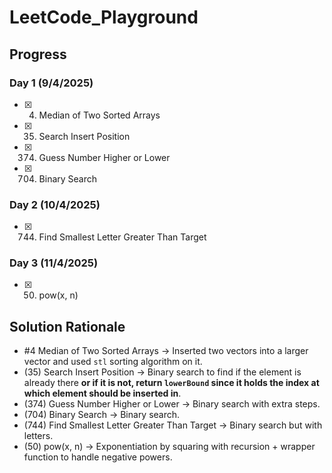 # LeetCode_Playground

## Progress
### Day 1 (9/4/2025)
- [x] 4. Median of Two Sorted Arrays
- [x] 35. Search Insert Position
- [x] 374. Guess Number Higher or Lower
- [x] 704. Binary Search
### Day 2 (10/4/2025)
- [x] 744. Find Smallest Letter Greater Than Target
### Day 3 (11/4/2025)
- [x] 50. pow(x, n)

## Solution Rationale
- #4 Median of Two Sorted Arrays &rarr; Inserted two vectors into a larger vector and used `stl` sorting algorithm on it.
- (35) Search Insert Position &rarr; Binary search to find if the element is already there **or if it is not, return `lowerBound` since it holds the index at which element should be inserted in**.
- (374) Guess Number Higher or Lower &rarr; Binary search with extra steps.
- (704) Binary Search &rarr; Binary search.
- (744) Find Smallest Letter Greater Than Target &rarr; Binary search but with letters.
- (50) pow(x, n) &rarr; Exponentiation by squaring with recursion + wrapper function to handle negative powers.
